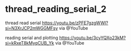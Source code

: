 # thread_reading_serial_2

thread read serial https://youtu.be/zPFE7gzgWWI?si=N3XrJCP2mWGGMFsy via @YouTube 

reading serial and plotting https://youtu.be/3cyYQXo23kM?si=kRxeT8kMyqCUB_Yk via @YouTube 

